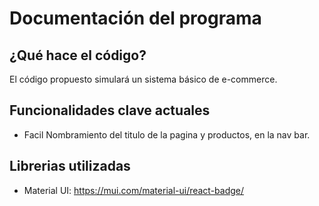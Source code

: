 # Documentación del programa

## ¿Qué hace el código?
El código propuesto simulará un sistema básico de e-commerce.

## Funcionalidades clave actuales
- Facil Nombramiento del titulo de la pagina y productos, en la nav bar.

## Librerias utilizadas

- Material UI: https://mui.com/material-ui/react-badge/
